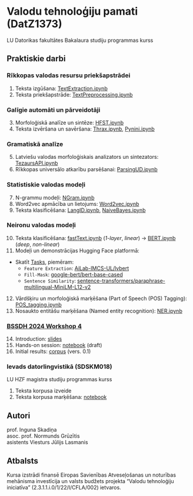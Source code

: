 # Valodu tehnoloģiju pamati (DatZ1373)

LU Datorikas fakultātes Bakalaura studiju programmas kurss

## Praktiskie darbi

### Rīkkopas valodas resursu priekšapstrādei

1. Teksta izgūšana: [TextExtraction.ipynb](notebooks/TextExtraction.ipynb)
2. Teksta priekšapstrāde: [TextPreprocessing.ipynb](notebooks/TextPreprocessing.ipynb)

### Galīgie automāti un pārveidotāji

3. Morfoloģiskā analīze un sintēze: [HFST.ipynb](notebooks/HFST.ipynb)
4. Teksta izvēršana un savēršana: [Thrax.ipynb](notebooks/Thrax.ipynb), [Pynini.ipynb](notebooks/Pynini.ipynb)

### Gramatiskā analīze

5. Latviešu valodas morfoloģiskais analizators un sintezators: [TezaursAPI.ipynb](notebooks/TezaursAPI.ipynb)
6. Rīkkopas universālo atkarību parsēšanai: [ParsingUD.ipynb](notebooks/ParsingUD.ipynb)

### Statistiskie valodas modeļi

7. N-grammu modeļi: [NGram.ipynb](notebooks/NGram.ipynb)
8. Word2vec apmācība un lietojums: [Word2vec.ipynb](notebooks/Word2vec.ipynb)
9. Teksta klasificēšana: [LangID.ipynb](notebooks/LangID.ipynb), [NaiveBayes.ipynb](notebooks/NaiveBayes.ipynb)

### Neironu valodas modeļi

10. Teksta klasificēšana: [fastText.ipynb](notebooks/fastText.ipynb) (*1-layer*, *linear*) &rarr; [BERT.ipynb](notebooks/BERT.ipynb) (*deep*, *non-linear*)
11. Modeļi un demonstrācijas Hugging Face platformā:
- Skatīt [Tasks](https://huggingface.co/tasks), piemēram:
  - `Feature Extraction`: [AiLab-IMCS-UL/lvbert](https://huggingface.co/AiLab-IMCS-UL/lvbert)
  - `Fill-Mask`: [google-bert/bert-base-cased](https://huggingface.co/google-bert/bert-base-cased)
  - `Sentence Similarity`: [sentence-transformers/paraphrase-multilingual-MiniLM-L12-v2](https://huggingface.co/sentence-transformers/paraphrase-multilingual-MiniLM-L12-v2)
12. Vārdšķiru un morfoloģiskā marķēšana (Part of Speech (POS) Tagging): [POS_tagging.ipynb](notebooks/POS_tagging.ipynb)
13. Nosaukto entitāšu marķēšana (Named entity recognition): [NER.ipynb](notebooks/NER.ipynb)

### [BSSDH 2024 Workshop 4](https://www.digitalhumanities.lv/bssdh/2024/lectures-and-workshops/)

14. Introduction: [slides](notebooks/resources/BSSDH2024/Intro.pdf)
15. Hands-on session: [notebook](notebooks/BSSDH2024.ipynb) (draft)
16. Initial results: [corpus](https://sandbox.nosketch.korpuss.lv/#dashboard?corpname=BSSDH2024) (vers. 0.1)

### Ievads datorlingvistikā (SDSKM018)

LU HZF magistra studiju programmas kurss

1. Teksta korpusa izveide
2. Teksta korpusa marķēšana:  [notebook](notebooks/NLPPipeSimple.ipynb)

## Autori

prof. Inguna Skadiņa\
asoc. prof. Normunds Grūzītis\
asistents Viesturs Jūlijs Lasmanis

## Atbalsts

Kursa izstrādi finansē Eiropas Savienības Atveseļošanas un noturības mehānisma investīcija un valsts budžets projekta “Valodu tehnoloģiju iniciatīva” (2.3.1.1.i.0/1/22/I/CFLA/002) ietvaros.
